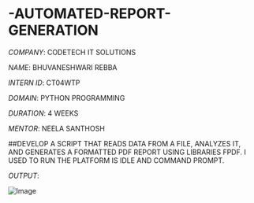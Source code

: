# -AUTOMATED-REPORT-GENERATION

*COMPANY*: CODETECH IT SOLUTIONS

*NAME*: BHUVANESHWARI REBBA

*INTERN ID*: CT04WTP

*DOMAIN*: PYTHON PROGRAMMING

*DURATION*: 4 WEEKS

*MENTOR*: NEELA SANTHOSH

##DEVELOP A SCRIPT THAT READS DATA FROM A FILE, ANALYZES IT, AND GENERATES A FORMATTED PDF REPORT USING LIBRARIES FPDF. I USED TO RUN THE PLATFORM IS IDLE AND COMMAND PROMPT.

*OUTPUT*:

![Image](https://github.com/user-attachments/assets/75784de0-25ea-4be2-8b15-386abed94fbc)
